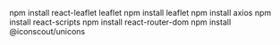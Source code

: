 npm install react-leaflet leaflet
npm install leaflet
npm install axios
npm install react-scripts
npm install react-router-dom
npm install @iconscout/unicons
